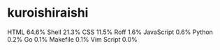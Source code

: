 # kuroishiraishi
HTML              64.6%
Shell             21.3%
CSS               11.5%
Roff              1.6%
JavaScript        0.6%
Python            0.2%
Go                0.1%
Makefile          0.1%
Vim Script        0.0%
